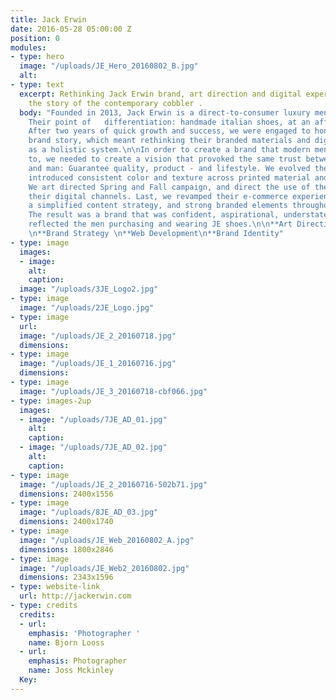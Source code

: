```yaml
---
title: Jack Erwin
date: 2016-05-28 05:00:00 Z
position: 0
modules:
- type: hero
  image: "/uploads/JE_Hero_20160802_B.jpg"
  alt: 
- type: text
  excerpt: Rethinking Jack Erwin brand, art direction and digital experience to tell
    the story of the contemporary cobbler .
  body: "Founded in 2013, Jack Erwin is a direct-to-consumer luxury mens shoe brands.
    Their point of   differentiation: handmade italian shoes, at an affordable price.
    After two years of quick growth and success, we were engaged to hone Jack Erwin’s
    brand story, which meant rethinking their branded materials and digital experience
    as a holistic system.\n\nIn order to create a brand that modern men could relate
    to, we needed to create a vision that provoked the same trust between cobbler
    and man: Guarantee quality, product - and lifestyle. We evolved the logo mark,
    introduced consistent color and texture across printed material and store design.
    We art directed Spring and Fall campaign, and direct the use of these assets across
    their digital channels. Last, we revamped their e-commerce experience by introducing
    a simplified content strategy, and strong branded elements throughout the website.
    The result was a brand that was confident, aspirational, understated, and truly
    reflected the men purchasing and wearing JE shoes.\n\n**Art Direction\n**Web Design
    \n**Brand Strategy \n**Web Development\n**Brand Identity"
- type: image
  images:
  - image: 
    alt: 
    caption: 
  image: "/uploads/3JE_Logo2.jpg"
- type: image
  image: "/uploads/2JE_Logo.jpg"
- type: image
  url: 
  image: "/uploads/JE_2_20160718.jpg"
  dimensions: 
- type: image
  image: "/uploads/JE_1_20160716.jpg"
  dimensions: 
- type: image
  image: "/uploads/JE_3_20160718-cbf066.jpg"
- type: images-2up
  images:
  - image: "/uploads/7JE_AD_01.jpg"
    alt: 
    caption: 
  - image: "/uploads/7JE_AD_02.jpg"
    alt: 
    caption: 
- type: image
  image: "/uploads/JE_2_20160716-502b71.jpg"
  dimensions: 2400x1556
- type: image
  image: "/uploads/8JE_AD_03.jpg"
  dimensions: 2400x1740
- type: image
  image: "/uploads/JE_Web_20160802_A.jpg"
  dimensions: 1800x2846
- type: image
  image: "/uploads/JE_Web2_20160802.jpg"
  dimensions: 2343x1596
- type: website-link
  url: http://jackerwin.com
- type: credits
  credits:
  - url: 
    emphasis: 'Photographer '
    name: Bjorn Looss
  - url: 
    emphasis: Photographer
    name: Joss Mckinley
  Key: 
---
```


